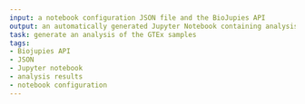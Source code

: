 ```yaml
---
input: a notebook configuration JSON file and the BioJupies API
output: an automatically generated Jupyter Notebook containing analysis results
task: generate an analysis of the GTEx samples
tags:
- Biojupies API
- JSON
- Jupyter notebook
- analysis results
- notebook configuration
---
```

